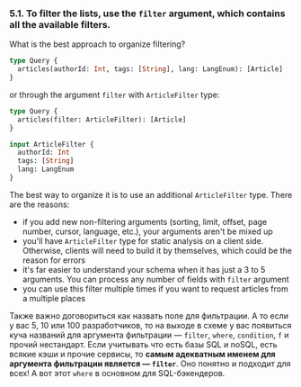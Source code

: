 ### <a name="rule-5.1"></a> 5.1. To filter the lists, use the `filter` argument, which contains all the available filters.

What is the best approach to organize filtering?

```graphql
type Query {
  articles(authorId: Int, tags: [String], lang: LangEnum): [Article]
}
```

or through the argument `filter` with `ArticleFilter` type:

```graphql
type Query {
  articles(filter: ArticleFilter): [Article]
}

input ArticleFilter {
  authorId: Int
  tags: [String]
  lang: LangEnum
}
```

The best way to organize it is to use an additional `ArticleFilter` type. There are the reasons:

- if you add new non-filtering arguments (sorting, limit, offset, page number, cursor, language, etc.), your arguments aren't be mixed up
- you'll have `ArticleFilter` type for static analysis on a client side. Otherwise, clients will need to build it by themselves, which could be the reason for errors
- it's far easier to understand your schema when it has just a 3 to 5 arguments. You can process any number of fields with `filter` argument
- you can use this filter multiple times if you want to request articles from a multiple places

Также важно договориться как назвать поле для фильтрации. А то если у вас 5, 10 или 100 разработчиков, то на выходе в схеме у вас появиться куча названий для аргумента фильтрации — `filter`, `where`, `condition`, `f` и прочий нестандарт. Если учитывать что есть базы SQL и noSQL, есть всякие кэши и прочие сервисы, то **самым адекватным именем для аргумента фильтрации является — `filter`**. Оно понятно и подходит для всех! А вот этот `where` в основном для SQL-бэкендеров.
